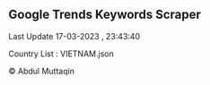 

## Google Trends Keywords Scraper 
 
Last Update 17-03-2023 , 23:43:40

Country List :
VIETNAM.json



© Abdul Muttaqin 
